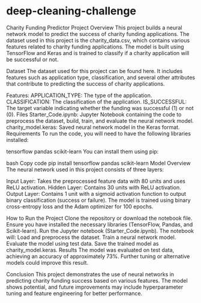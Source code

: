 # deep-cleaning-challenge

Charity Funding Predictor
Project Overview
This project builds a neural network model to predict the success of charity funding applications. The dataset used in this project is the charity_data.csv, which contains various features related to charity funding applications. The model is built using TensorFlow and Keras and is trained to classify if a charity application will be successful or not.

Dataset
The dataset used for this project can be found here. It includes features such as application type, classification, and several other attributes that contribute to predicting the success of charity applications.

Features:
APPLICATION_TYPE: The type of the application.
CLASSIFICATION: The classification of the application.
IS_SUCCESSFUL: The target variable indicating whether the funding was successful (1) or not (0).
Files
Starter_Code.ipynb: Jupyter Notebook containing the code to preprocess the dataset, build, train, and evaluate the neural network model.
charity_model.keras: Saved neural network model in the Keras format.
Requirements
To run the code, you will need to have the following libraries installed:

tensorflow
pandas
scikit-learn
You can install them using pip:

bash
Copy code
pip install tensorflow pandas scikit-learn
Model Overview
The neural network used in this project consists of three layers:

Input Layer: Takes the preprocessed feature data with 80 units and uses ReLU activation.
Hidden Layer: Contains 30 units with ReLU activation.
Output Layer: Contains 1 unit with a sigmoid activation function to output binary classification (success or failure).
The model is trained using binary cross-entropy loss and the Adam optimizer for 100 epochs.

How to Run the Project
Clone the repository or download the notebook file.
Ensure you have installed the necessary libraries (TensorFlow, Pandas, and Scikit-learn).
Run the Jupyter notebook (Starter_Code.ipynb).
The notebook will:
Load and preprocess the dataset.
Train a neural network model.
Evaluate the model using test data.
Save the trained model as charity_model.keras.
Results
The model was evaluated on test data, achieving an accuracy of approximately 73%. Further tuning or alternative models could improve this result.

Conclusion
This project demonstrates the use of neural networks in predicting charity funding success based on various features. The model shows potential, and future improvements may include hyperparameter tuning and feature engineering for better performance.
